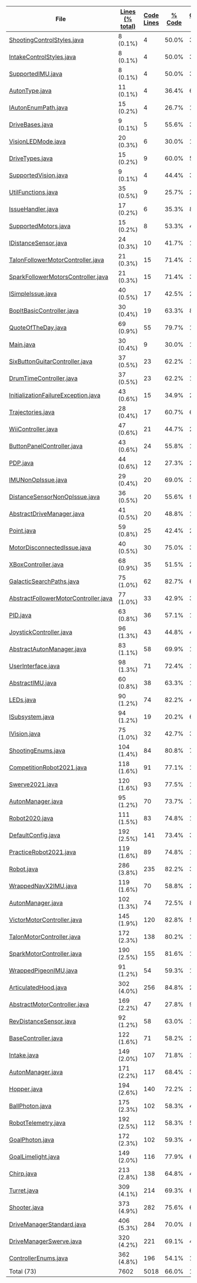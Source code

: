 
|File|[Lines (% total)](https://github.com/FRCTeam5199/Robot-Code-2021/tree/master/Statistics/LinesDescending.md/)|[Code Lines](https://github.com/FRCTeam5199/Robot-Code-2021/tree/master/Statistics/CodeDescending.md/)|[% Code](https://github.com/FRCTeam5199/Robot-Code-2021/tree/master/Statistics/ProportionCodeDescending.md/)|[Comment Lines](https://github.com/FRCTeam5199/Robot-Code-2021/tree/master/Statistics/CommentsDescending.md/)|[% Comment](https://github.com/FRCTeam5199/Robot-Code-2021/tree/master/Statistics/ProportionCommentsDescending.md/)|[Blank Lines](https://github.com/FRCTeam5199/Robot-Code-2021/tree/master/Statistics/BlanksDescending.md/)|[% Blank](https://github.com/FRCTeam5199/Robot-Code-2021/tree/master/Statistics/ProportionBlanksDescending.md/)|
| --- | --- | --- | --- | --- | --- | --- | --- |
|[ShootingControlStyles.java](https://github.com/FRCTeam5199/Robot-Code-2021/tree/master/src/main/java/frc/ballstuff/shooting/ShootingControlStyles.java)|8 (0.1%)|4|50.0%|3|37.5%|1|12.5%|
|[IntakeControlStyles.java](https://github.com/FRCTeam5199/Robot-Code-2021/tree/master/src/main/java/frc/ballstuff/intaking/IntakeControlStyles.java)|8 (0.1%)|4|50.0%|3|37.5%|1|12.5%|
|[SupportedIMU.java](https://github.com/FRCTeam5199/Robot-Code-2021/tree/master/src/main/java/frc/telemetry/imu/SupportedIMU.java)|8 (0.1%)|4|50.0%|3|37.5%|1|12.5%|
|[AutonType.java](https://github.com/FRCTeam5199/Robot-Code-2021/tree/master/src/main/java/frc/drive/auton/AutonType.java)|11 (0.1%)|4|36.4%|6|54.5%|1|9.1%|
|[IAutonEnumPath.java](https://github.com/FRCTeam5199/Robot-Code-2021/tree/master/src/main/java/frc/drive/auton/IAutonEnumPath.java)|15 (0.2%)|4|26.7%|10|66.7%|1|6.7%|
|[DriveBases.java](https://github.com/FRCTeam5199/Robot-Code-2021/tree/master/src/main/java/frc/drive/DriveBases.java)|9 (0.1%)|5|55.6%|3|33.3%|1|11.1%|
|[VisionLEDMode.java](https://github.com/FRCTeam5199/Robot-Code-2021/tree/master/src/main/java/frc/vision/camera/VisionLEDMode.java)|20 (0.3%)|6|30.0%|13|65.0%|1|5.0%|
|[DriveTypes.java](https://github.com/FRCTeam5199/Robot-Code-2021/tree/master/src/main/java/frc/drive/DriveTypes.java)|15 (0.2%)|9|60.0%|5|33.3%|1|6.7%|
|[SupportedVision.java](https://github.com/FRCTeam5199/Robot-Code-2021/tree/master/src/main/java/frc/vision/camera/SupportedVision.java)|9 (0.1%)|4|44.4%|3|33.3%|2|22.2%|
|[UtilFunctions.java](https://github.com/FRCTeam5199/Robot-Code-2021/tree/master/src/main/java/frc/misc/UtilFunctions.java)|35 (0.5%)|9|25.7%|24|68.6%|2|5.7%|
|[IssueHandler.java](https://github.com/FRCTeam5199/Robot-Code-2021/tree/master/src/main/java/frc/selfdiagnostics/IssueHandler.java)|17 (0.2%)|6|35.3%|8|47.1%|3|17.6%|
|[SupportedMotors.java](https://github.com/FRCTeam5199/Robot-Code-2021/tree/master/src/main/java/frc/motors/SupportedMotors.java)|15 (0.2%)|8|53.3%|4|26.7%|3|20.0%|
|[IDistanceSensor.java](https://github.com/FRCTeam5199/Robot-Code-2021/tree/master/src/main/java/frc/vision/distancesensor/IDistanceSensor.java)|24 (0.3%)|10|41.7%|11|45.8%|3|12.5%|
|[TalonFollowerMotorController.java](https://github.com/FRCTeam5199/Robot-Code-2021/tree/master/src/main/java/frc/motors/followers/TalonFollowerMotorController.java)|21 (0.3%)|15|71.4%|3|14.3%|3|14.3%|
|[SparkFollowerMotorsController.java](https://github.com/FRCTeam5199/Robot-Code-2021/tree/master/src/main/java/frc/motors/followers/SparkFollowerMotorsController.java)|21 (0.3%)|15|71.4%|3|14.3%|3|14.3%|
|[ISimpleIssue.java](https://github.com/FRCTeam5199/Robot-Code-2021/tree/master/src/main/java/frc/selfdiagnostics/ISimpleIssue.java)|40 (0.5%)|17|42.5%|20|50.0%|3|7.5%|
|[BopItBasicController.java](https://github.com/FRCTeam5199/Robot-Code-2021/tree/master/src/main/java/frc/controllers/BopItBasicController.java)|30 (0.4%)|19|63.3%|8|26.7%|3|10.0%|
|[QuoteOfTheDay.java](https://github.com/FRCTeam5199/Robot-Code-2021/tree/master/src/main/java/frc/misc/QuoteOfTheDay.java)|69 (0.9%)|55|79.7%|11|15.9%|3|4.3%|
|[Main.java](https://github.com/FRCTeam5199/Robot-Code-2021/tree/master/src/main/java/frc/robot/Main.java)|30 (0.4%)|9|30.0%|17|56.7%|4|13.3%|
|[SixButtonGuitarController.java](https://github.com/FRCTeam5199/Robot-Code-2021/tree/master/src/main/java/frc/controllers/SixButtonGuitarController.java)|37 (0.5%)|23|62.2%|10|27.0%|4|10.8%|
|[DrumTimeController.java](https://github.com/FRCTeam5199/Robot-Code-2021/tree/master/src/main/java/frc/controllers/DrumTimeController.java)|37 (0.5%)|23|62.2%|10|27.0%|4|10.8%|
|[InitializationFailureException.java](https://github.com/FRCTeam5199/Robot-Code-2021/tree/master/src/main/java/frc/misc/InitializationFailureException.java)|43 (0.6%)|15|34.9%|23|53.5%|5|11.6%|
|[Trajectories.java](https://github.com/FRCTeam5199/Robot-Code-2021/tree/master/src/main/java/frc/drive/auton/followtrajectory/Trajectories.java)|28 (0.4%)|17|60.7%|6|21.4%|5|17.9%|
|[WiiController.java](https://github.com/FRCTeam5199/Robot-Code-2021/tree/master/src/main/java/frc/controllers/WiiController.java)|47 (0.6%)|21|44.7%|21|44.7%|5|10.6%|
|[ButtonPanelController.java](https://github.com/FRCTeam5199/Robot-Code-2021/tree/master/src/main/java/frc/controllers/ButtonPanelController.java)|43 (0.6%)|24|55.8%|14|32.6%|5|11.6%|
|[PDP.java](https://github.com/FRCTeam5199/Robot-Code-2021/tree/master/src/main/java/frc/pdp/PDP.java)|44 (0.6%)|12|27.3%|26|59.1%|6|13.6%|
|[IMUNonOpIssue.java](https://github.com/FRCTeam5199/Robot-Code-2021/tree/master/src/main/java/frc/selfdiagnostics/IMUNonOpIssue.java)|29 (0.4%)|20|69.0%|3|10.3%|6|20.7%|
|[DistanceSensorNonOpIssue.java](https://github.com/FRCTeam5199/Robot-Code-2021/tree/master/src/main/java/frc/selfdiagnostics/DistanceSensorNonOpIssue.java)|36 (0.5%)|20|55.6%|9|25.0%|7|19.4%|
|[AbstractDriveManager.java](https://github.com/FRCTeam5199/Robot-Code-2021/tree/master/src/main/java/frc/drive/AbstractDriveManager.java)|41 (0.5%)|20|48.8%|14|34.1%|7|17.1%|
|[Point.java](https://github.com/FRCTeam5199/Robot-Code-2021/tree/master/src/main/java/frc/drive/auton/Point.java)|59 (0.8%)|25|42.4%|27|45.8%|7|11.9%|
|[MotorDisconnectedIssue.java](https://github.com/FRCTeam5199/Robot-Code-2021/tree/master/src/main/java/frc/selfdiagnostics/MotorDisconnectedIssue.java)|40 (0.5%)|30|75.0%|3|7.5%|7|17.5%|
|[XBoxController.java](https://github.com/FRCTeam5199/Robot-Code-2021/tree/master/src/main/java/frc/controllers/XBoxController.java)|68 (0.9%)|35|51.5%|26|38.2%|7|10.3%|
|[GalacticSearchPaths.java](https://github.com/FRCTeam5199/Robot-Code-2021/tree/master/src/main/java/frc/drive/auton/galacticsearch/GalacticSearchPaths.java)|75 (1.0%)|62|82.7%|6|8.0%|7|9.3%|
|[AbstractFollowerMotorController.java](https://github.com/FRCTeam5199/Robot-Code-2021/tree/master/src/main/java/frc/motors/followers/AbstractFollowerMotorController.java)|77 (1.0%)|33|42.9%|35|45.5%|9|11.7%|
|[PID.java](https://github.com/FRCTeam5199/Robot-Code-2021/tree/master/src/main/java/frc/misc/PID.java)|63 (0.8%)|36|57.1%|18|28.6%|9|14.3%|
|[JoystickController.java](https://github.com/FRCTeam5199/Robot-Code-2021/tree/master/src/main/java/frc/controllers/JoystickController.java)|96 (1.3%)|43|44.8%|44|45.8%|9|9.4%|
|[AbstractAutonManager.java](https://github.com/FRCTeam5199/Robot-Code-2021/tree/master/src/main/java/frc/drive/auton/AbstractAutonManager.java)|83 (1.1%)|58|69.9%|15|18.1%|10|12.0%|
|[UserInterface.java](https://github.com/FRCTeam5199/Robot-Code-2021/tree/master/src/main/java/frc/misc/UserInterface.java)|98 (1.3%)|71|72.4%|16|16.3%|11|11.2%|
|[AbstractIMU.java](https://github.com/FRCTeam5199/Robot-Code-2021/tree/master/src/main/java/frc/telemetry/imu/AbstractIMU.java)|60 (0.8%)|38|63.3%|10|16.7%|12|20.0%|
|[LEDs.java](https://github.com/FRCTeam5199/Robot-Code-2021/tree/master/src/main/java/frc/misc/LEDs.java)|90 (1.2%)|74|82.2%|4|4.4%|12|13.3%|
|[ISubsystem.java](https://github.com/FRCTeam5199/Robot-Code-2021/tree/master/src/main/java/frc/misc/ISubsystem.java)|94 (1.2%)|19|20.2%|62|66.0%|13|13.8%|
|[IVision.java](https://github.com/FRCTeam5199/Robot-Code-2021/tree/master/src/main/java/frc/vision/camera/IVision.java)|75 (1.0%)|32|42.7%|30|40.0%|13|17.3%|
|[ShootingEnums.java](https://github.com/FRCTeam5199/Robot-Code-2021/tree/master/src/main/java/frc/ballstuff/shooting/ShootingEnums.java)|104 (1.4%)|84|80.8%|7|6.7%|13|12.5%|
|[CompetitionRobot2021.java](https://github.com/FRCTeam5199/Robot-Code-2021/tree/master/src/main/java/frc/robot/robotconfigs/twentyone/CompetitionRobot2021.java)|118 (1.6%)|91|77.1%|10|8.5%|17|14.4%|
|[Swerve2021.java](https://github.com/FRCTeam5199/Robot-Code-2021/tree/master/src/main/java/frc/robot/robotconfigs/twentyone/Swerve2021.java)|120 (1.6%)|93|77.5%|10|8.3%|17|14.2%|
|[AutonManager.java](https://github.com/FRCTeam5199/Robot-Code-2021/tree/master/src/main/java/frc/drive/auton/followtrajectory/AutonManager.java)|95 (1.2%)|70|73.7%|7|7.4%|18|18.9%|
|[Robot2020.java](https://github.com/FRCTeam5199/Robot-Code-2021/tree/master/src/main/java/frc/robot/robotconfigs/twentytwenty/Robot2020.java)|111 (1.5%)|83|74.8%|10|9.0%|18|16.2%|
|[DefaultConfig.java](https://github.com/FRCTeam5199/Robot-Code-2021/tree/master/src/main/java/frc/robot/robotconfigs/DefaultConfig.java)|192 (2.5%)|141|73.4%|33|17.2%|18|9.4%|
|[PracticeRobot2021.java](https://github.com/FRCTeam5199/Robot-Code-2021/tree/master/src/main/java/frc/robot/robotconfigs/twentyone/PracticeRobot2021.java)|119 (1.6%)|89|74.8%|11|9.2%|19|16.0%|
|[Robot.java](https://github.com/FRCTeam5199/Robot-Code-2021/tree/master/src/main/java/frc/robot/Robot.java)|286 (3.8%)|235|82.2%|32|11.2%|19|6.6%|
|[WrappedNavX2IMU.java](https://github.com/FRCTeam5199/Robot-Code-2021/tree/master/src/main/java/frc/telemetry/imu/WrappedNavX2IMU.java)|119 (1.6%)|70|58.8%|29|24.4%|20|16.8%|
|[AutonManager.java](https://github.com/FRCTeam5199/Robot-Code-2021/tree/master/src/main/java/frc/drive/auton/galacticsearchscam/AutonManager.java)|102 (1.3%)|74|72.5%|8|7.8%|20|19.6%|
|[VictorMotorController.java](https://github.com/FRCTeam5199/Robot-Code-2021/tree/master/src/main/java/frc/motors/VictorMotorController.java)|145 (1.9%)|120|82.8%|5|3.4%|20|13.8%|
|[TalonMotorController.java](https://github.com/FRCTeam5199/Robot-Code-2021/tree/master/src/main/java/frc/motors/TalonMotorController.java)|172 (2.3%)|138|80.2%|13|7.6%|21|12.2%|
|[SparkMotorController.java](https://github.com/FRCTeam5199/Robot-Code-2021/tree/master/src/main/java/frc/motors/SparkMotorController.java)|190 (2.5%)|155|81.6%|14|7.4%|21|11.1%|
|[WrappedPigeonIMU.java](https://github.com/FRCTeam5199/Robot-Code-2021/tree/master/src/main/java/frc/telemetry/imu/WrappedPigeonIMU.java)|91 (1.2%)|54|59.3%|15|16.5%|22|24.2%|
|[ArticulatedHood.java](https://github.com/FRCTeam5199/Robot-Code-2021/tree/master/src/main/java/frc/ballstuff/shooting/ArticulatedHood.java)|302 (4.0%)|256|84.8%|24|7.9%|22|7.3%|
|[AbstractMotorController.java](https://github.com/FRCTeam5199/Robot-Code-2021/tree/master/src/main/java/frc/motors/AbstractMotorController.java)|169 (2.2%)|47|27.8%|99|58.6%|23|13.6%|
|[RevDistanceSensor.java](https://github.com/FRCTeam5199/Robot-Code-2021/tree/master/src/main/java/frc/vision/distancesensor/RevDistanceSensor.java)|92 (1.2%)|58|63.0%|11|12.0%|23|25.0%|
|[BaseController.java](https://github.com/FRCTeam5199/Robot-Code-2021/tree/master/src/main/java/frc/controllers/BaseController.java)|122 (1.6%)|71|58.2%|28|23.0%|23|18.9%|
|[Intake.java](https://github.com/FRCTeam5199/Robot-Code-2021/tree/master/src/main/java/frc/ballstuff/intaking/Intake.java)|149 (2.0%)|107|71.8%|19|12.8%|23|15.4%|
|[AutonManager.java](https://github.com/FRCTeam5199/Robot-Code-2021/tree/master/src/main/java/frc/drive/auton/galacticsearch/AutonManager.java)|171 (2.2%)|117|68.4%|31|18.1%|23|13.5%|
|[Hopper.java](https://github.com/FRCTeam5199/Robot-Code-2021/tree/master/src/main/java/frc/ballstuff/intaking/Hopper.java)|194 (2.6%)|140|72.2%|29|14.9%|25|12.9%|
|[BallPhoton.java](https://github.com/FRCTeam5199/Robot-Code-2021/tree/master/src/main/java/frc/vision/camera/BallPhoton.java)|175 (2.3%)|102|58.3%|47|26.9%|26|14.9%|
|[RobotTelemetry.java](https://github.com/FRCTeam5199/Robot-Code-2021/tree/master/src/main/java/frc/telemetry/RobotTelemetry.java)|192 (2.5%)|112|58.3%|54|28.1%|26|13.5%|
|[GoalPhoton.java](https://github.com/FRCTeam5199/Robot-Code-2021/tree/master/src/main/java/frc/vision/camera/GoalPhoton.java)|172 (2.3%)|102|59.3%|43|25.0%|27|15.7%|
|[GoalLimelight.java](https://github.com/FRCTeam5199/Robot-Code-2021/tree/master/src/main/java/frc/vision/camera/GoalLimelight.java)|149 (2.0%)|116|77.9%|6|4.0%|27|18.1%|
|[Chirp.java](https://github.com/FRCTeam5199/Robot-Code-2021/tree/master/src/main/java/frc/misc/Chirp.java)|213 (2.8%)|138|64.8%|48|22.5%|27|12.7%|
|[Turret.java](https://github.com/FRCTeam5199/Robot-Code-2021/tree/master/src/main/java/frc/ballstuff/shooting/Turret.java)|309 (4.1%)|214|69.3%|67|21.7%|28|9.1%|
|[Shooter.java](https://github.com/FRCTeam5199/Robot-Code-2021/tree/master/src/main/java/frc/ballstuff/shooting/Shooter.java)|373 (4.9%)|282|75.6%|62|16.6%|29|7.8%|
|[DriveManagerStandard.java](https://github.com/FRCTeam5199/Robot-Code-2021/tree/master/src/main/java/frc/drive/DriveManagerStandard.java)|406 (5.3%)|284|70.0%|89|21.9%|33|8.1%|
|[DriveManagerSwerve.java](https://github.com/FRCTeam5199/Robot-Code-2021/tree/master/src/main/java/frc/drive/DriveManagerSwerve.java)|320 (4.2%)|221|69.1%|48|15.0%|51|15.9%|
|[ControllerEnums.java](https://github.com/FRCTeam5199/Robot-Code-2021/tree/master/src/main/java/frc/controllers/ControllerEnums.java)|362 (4.8%)|196|54.1%|110|30.4%|56|15.5%|
|Total (73)|7602|5018|66.0%|1609| 21.2%|975|12.8%|